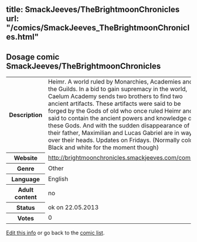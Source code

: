 title: SmackJeeves/TheBrightmoonChronicles
url: "/comics/SmackJeeves_TheBrightmoonChronicles.html"
---
Dosage comic SmackJeeves/TheBrightmoonChronicles
-----------------------------------------

<p id="msg"></p>
<script type="text/javascript">
if (window.location.search === '?edit_info_mail=sent_ok') {
  var elem = document.getElementById("msg");
  elem.innerHTML = 'Edited information sucessfully sent for review, which is usually done daily. Thanks!';
  elem.className = 'ok';
}
</script>
<table class="comicinfo">
<tr>
<th>Description</th><td>Heimr. A world ruled by Monarchies, Academies and the Guilds. In a bid to gain supremacy in the world, Caelum Academy sends two brothers to find two ancient artifacts. These artifacts were said to be forged by the Gods of old who once ruled Heimr and said to contain the ancient powers and knowledge of these Gods. And with the sudden disappearance of their father, Maximilian and Lucas Gabriel are in way over their heads. Updates on Fridays. (Normally colour. Black and white for the moment though)</td>
</tr>
<tr>
<th>Website</th><td><a href="http://brightmoonchronicles.smackjeeves.com/comics/">http://brightmoonchronicles.smackjeeves.com/comics/</a></td>
</tr>
<tr>
<th>Genre</th><td>Other</td>
</tr>
<tr>
<th>Language</th><td>English</td>
</tr>
<tr>
<th>Adult content</th><td>no</td>
</tr>
<tr>
<th>Status</th><td>ok on 22.05.2013</td>
</tr>
<tr>
<th>Votes</th><td>0</td>
</tr>
</table>

[Edit this info](SmackJeeves_TheBrightmoonChronicles_edit.html) or go back to the [comic list](../comic-index.html).
